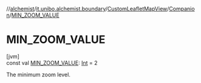 //[alchemist](../../../../index.md)/[it.unibo.alchemist.boundary](../../index.md)/[CustomLeafletMapView](../index.md)/[Companion](index.md)/[MIN_ZOOM_VALUE](-m-i-n_-z-o-o-m_-v-a-l-u-e.md)

# MIN_ZOOM_VALUE

[jvm]\
const val [MIN_ZOOM_VALUE](-m-i-n_-z-o-o-m_-v-a-l-u-e.md): [Int](https://kotlinlang.org/api/latest/jvm/stdlib/kotlin/-int/index.html) = 2

The minimum zoom level.
